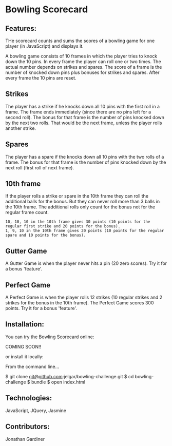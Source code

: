 
Bowling Scorecard
=================

Features: 
-----

THe scorecard counts and sums the scores of a bowling game for one player (in JavaScript) and displays it.

A bowling game consists of 10 frames in which the player tries to knock down the 10 pins. In every frame the player can roll one or two times. The actual number depends on strikes and spares. The score of a frame is the number of knocked down pins plus bonuses for strikes and spares. After every frame the 10 pins are reset.

## Strikes

The player has a strike if he knocks down all 10 pins with the first roll in a frame. The frame ends immediately (since there are no pins left for a second roll). The bonus for that frame is the number of pins knocked down by the next two rolls. That would be the next frame, unless the player rolls another strike.

## Spares

The player has a spare if the knocks down all 10 pins with the two rolls of a frame. The bonus for that frame is the number of pins knocked down by the next roll (first roll of next frame).

## 10th frame

If the player rolls a strike or spare in the 10th frame they can roll the additional balls for the bonus. But they can never roll more than 3 balls in the 10th frame. The additional rolls only count for the bonus not for the regular frame count.

    10, 10, 10 in the 10th frame gives 30 points (10 points for the regular first strike and 20 points for the bonus).
    1, 9, 10 in the 10th frame gives 20 points (10 points for the regular spare and 10 points for the bonus).

## Gutter Game

A Gutter Game is when the player never hits a pin (20 zero scores). Try it for a bonus 'feature'.

## Perfect Game

A Perfect Game is when the player rolls 12 strikes (10 regular strikes and 2 strikes for the bonus in the 10th frame). The Perfect Game scores 300 points. Try it for a bonus 'feature'.

Installation: 
-----

You can try the Bowling Scorecard online:

COMING SOON!!

or install it locally:

From the command line...

$ git clone git@github.com:jelgar/bowling-challenge.git
$ cd bowling-challenge
$ bundle
$ open index.html

Technologies: 
-----

JavaScript, JQuery, Jasmine


Contributors: 
-----

Jonathan Gardiner
